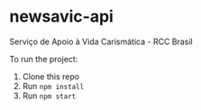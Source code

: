 # newsavic-api
Serviço de Apoio à Vida Carismática - RCC Brasil

To run the project:

1. Clone this repo
2. Run `npm install`
3. Run `npm start`